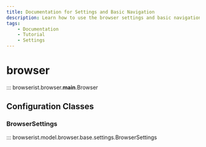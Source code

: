 ```yaml
---
title: Documentation for Settings and Basic Navigation
description: Learn how to use the browser settings and basic navigation methods in Browserist. Includes code examples for beginners and advanced users for web scraping and browser automation.
tags:
    - Documentation
    - Tutorial
    - Settings
---
```


# browser

::: browserist.browser.__main__.Browser

## Configuration Classes
### BrowserSettings

::: browserist.model.browser.base.settings.BrowserSettings
